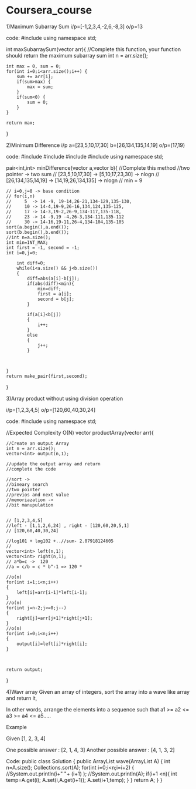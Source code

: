 # Coursera_course
1)Maximum Subarray Sum
i/p=[-1,2,3,4,-2,6,-8,3]
o/p=13

code:
#include<vector>
using namespace std;

int maxSubarraySum(vector<int> arr){
    //Complete this function, your function should return the maximum subarray sum
    int n = arr.size();
    
    int max = 0, sum = 0;
    for(int i=0;i<arr.size();i++) {
        sum += arr[i];
        if(sum>max) {
            max = sum;
        }
        if(sum<0) {
            sum = 0;
        }
    }
    
    return max;
    
}
                  
2)Minimum Difference
i/p
a=[23,5,10,17,30]
b=[26,134,135,14,19]
o/p=(17,19)

code:
#include<vector>
#include<algorithm>
#include<climits>
#include<iostream>
using namespace std;


pair<int,int> minDifference(vector<int> a,vector<int> b){
    //Complete this method
    //two pointer -> two sum 
    // [23,5,10,17,30] -> [5,10,17,23,30] -> nlogn
    // [26,134,135,14,19] -> [14,19,26,134,135] -> nlogn
    // min = 9
    
    // i=0,j=0 -> base condition 
    // for(i,n)
    //     5  -> 14 -9, 19-14,26-21,134-129,135-130,
    //     10 -> 14-4,19-9,26-16,134,124,135-125,
    //     17 -> 14-3,19-2,26-9,134-117,135-118,
    //     23 -> 14 -9,19 -4,26-3,134-111,135-112
    //     30 -> 14-16,19-11,26-4,134-104,135-105
    sort(a.begin(),a.end());
    sort(b.begin(),b.end());
    //int n=a.size();
    int min=INT_MAX;
    int first = -1, second = -1;
    int i=0,j=0;
    
        int diff=0;
        while(i<a.size() && j<b.size())
        {
            diff=abs(a[i]-b[j]);
            if(abs(diff)<min){
                min=diff;
                first = a[i];
                second = b[j];
            }
            
            if(a[i]<b[j])
            {
                i++;
            }
            else
            {
                j++;
            }
            
            
        
    }
    return make_pair(first,second);
    
    
    
}
  
  
3)Array product without using division operation

i/p=[1,2,3,4,5]
o/p=[120,60,40,30,24]

code:
#include<vector>
using namespace std;

//Expected Complexity O(N)
vector<int> productArray(vector<int> arr){
    
    //Create an output Array
    int n = arr.size();
    vector<int> output(n,1);
    
    //update the output array and return
    //complete the code
    
    //sort -> 
    //bineary search
    //two pointer
    //previos and next value
    //memoriazation -> 
    //bit manupulation
    
    
    // [1,2,3,4,5]
    //left - [1,1,2,6,24] , right - [120,60,20,5,1]
    // [120,60,40,30,24]
    
    //log101 + log102 +..//sum- 2.07918124605
    //
    vector<int> left(n,1);
    vector<int> right(n,1);
    // a*b=c ->  120 
    //a = c/b = c * b^-1 => 120 * 
   
    //o(n)
    for(int i=1;i<n;i++)
    {
        left[i]=arr[i-1]*left[i-1];
    }
    //o(n)
    for(int j=n-2;j>=0;j--)
    {
        right[j]=arr[j+1]*right[j+1];
    }
    //o(n)
    for(int i=0;i<n;i++)
    {
        output[i]=left[i]*right[i];
    }
    
    
    
    return output;
}
 
4)Wavr array
  Given an array of integers,  sort the array into a wave like array and return it, 

In other words, arrange the elements into a sequence such that  a1 >= a2 <= a3 >= a4 <= a5.....

Example

Given [1, 2, 3, 4]

One possible answer : [2, 1, 4, 3]
Another possible answer : [4, 1, 3, 2]
                                                                                              
 Code:
   public class Solution {
    public ArrayList<Integer> wave(ArrayList<Integer> A) {
        int n=A.size();
        Collections.sort(A);
        for(int i=0;i<n;i=i+2)
        {
            //System.out.println(i+" "+ (i+1) );
            //System.out.println(A);
            if(i+1 <n){
                int temp=A.get(i);
                A.set(i,A.get(i+1));
                A.set(i+1,temp);
            }
        }
        return A;
    }
}

    
                     
                         
